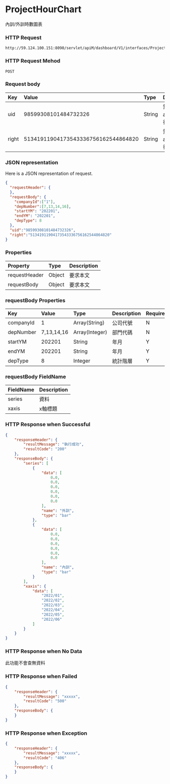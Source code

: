 # ProjectHourChart
內訓/外訓時數圖表

### HTTP Request
```
http://59.124.100.151:8090/servlet/apiM/dashboard/V1/interfaces/ProjectParticipate/ProjectHourChart
```

### HTTP Request Mehod
```
POST
```

### Request body
| Key | Value | Type | Description |
|:----------|:-------------|:-----|:------------|
| uid | 98599308101484732326 | String | 需透過apiLogin取得
| right | 51341911904173543336756162544864820 | String | 需透過apiLogin取得 |

### JSON representation

Here is a JSON representation of request.
```json
{
  "requestHeader": {
  },
  "requestBody": {
    "companyId":["1"],
    "depNumber":[7,13,14,16],
    "startYM": "202201",
    "endYM": "202201",
    "depType": 8
  },
  "uid":"98599308101484732326",
  "right":"51341911904173543336756162544864820"
}
```

### Properties
| Property | Type | Description |
|:---------|:-----|:------------|
| requestHeader | Object | 要求本文 |
| requestBody | Object | 要求本文 |

### requestBody Properties
| Key | Value | Type | Description | Required | Format |
|:----------|:-------------|:-----|:------------|:------------|:------------|
| companyId | 1 | Array(String) | 公司代號 | N | n/a |
| depNumber | 7,13,14,16 | Array(Integer) | 部門代碼 | N | n/a |
| startYM | 202201 | String | 年月 | Y | YYYYmm |
| endYM | 202201 | String | 年月 | Y | YYYYmm |
| depType | 8 | Integer | 統計階層 | Y | n/a |

### requestBody FieldName
| FieldName | Description |
|:----------|:-------------|
| series | 資料 |
| xaxis | x軸標題 |

### HTTP Response when Successful
```json
{
    "responseHeader": {
        "resultMessage": "執行成功",
        "resultCode": "200"
    },
    "responseBody": {
        "series": [
            {
                "data": [
                    0.0,
                    0.0,
                    0.0,
                    0.0,
                    0.0,
                    0.0
                ],
                "name": "外訓",
                "type": "bar"
            },
            {
                "data": [
                    0.0,
                    0.0,
                    0.0,
                    0.0,
                    0.0,
                    0.0
                ],
                "name": "內訓",
                "type": "bar"
            }
        ],
        "xaxis": {
            "data": [
                "2022/01",
                "2022/02",
                "2022/03",
                "2022/04",
                "2022/05",
                "2022/06"
            ]
        }
    }
}
```

### HTTP Response when No Data
此功能不會查無資料

### HTTP Response when Failed
```json
{
    "responseHeader": {
        "resultMessage": "xxxxx",
        "resultCode": "500"
    },
    "responseBody": {
    }
}
```

### HTTP Response when Exception
```json
{
    "responseHeader": {
        "resultMessage": "xxxxx",
        "resultCode": "406"
    },
    "responseBody": {
    }
}
```

